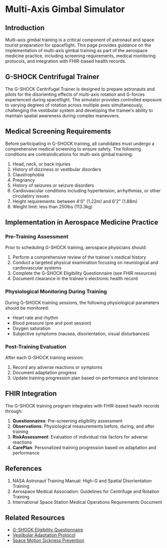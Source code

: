 # Multi-Axis Gimbal Simulator

## Introduction

Multi-axis gimbal training is a critical component of astronaut and space tourist preparation for spaceflight. This page provides guidance on the implementation of multi-axis gimbal training as part of the aerospace medicine practice, including screening requirements, medical monitoring protocols, and integration with FHIR-based health records.

## G-SHOCK Centrifugal Trainer

The G-SHOCK Centrifugal Trainer is designed to prepare astronauts and pilots for the disorienting effects of multi-axis rotation and G-forces experienced during spaceflight. The simulator provides controlled exposure to varying degrees of rotation across multiple axes simultaneously, challenging the vestibular system and developing the trainee's ability to maintain spatial awareness during complex maneuvers.

## Medical Screening Requirements

Before participating in G-SHOCK training, all candidates must undergo a comprehensive medical screening to ensure safety. The following conditions are contraindications for multi-axis gimbal training:

1. Head, neck, or back injuries
2. History of dizziness or vestibular disorders
3. Claustrophobia
4. Pregnancy
5. History of seizures or seizure disorders
6. Cardiovascular conditions including hypertension, arrhythmias, or other circulatory issues
7. Height requirements: between 4'0" (1.22m) and 6'2" (1.88m)
8. Weight limit: less than 250lbs (113.3kg)

## Implementation in Aerospace Medicine Practice

### Pre-Training Assessment

Prior to scheduling G-SHOCK training, aerospace physicians should:

1. Perform a comprehensive review of the trainee's medical history
2. Conduct a targeted physical examination focusing on neurological and cardiovascular systems
3. Complete the G-SHOCK Eligibility Questionnaire (see FHIR resources)
4. Document clearance in the trainee's electronic health record

### Physiological Monitoring During Training

During G-SHOCK training sessions, the following physiological parameters should be monitored:

- Heart rate and rhythm
- Blood pressure (pre and post session)
- Oxygen saturation
- Subjective symptoms (nausea, disorientation, visual disturbances)

### Post-Training Evaluation

After each G-SHOCK training session:

1. Record any adverse reactions or symptoms
2. Document adaptation progress
3. Update training progression plan based on performance and tolerance

## FHIR Integration

The G-SHOCK training program integrates with FHIR-based health records through:

1. **Questionnaires**: Pre-screening eligibility assessment
2. **Observations**: Physiological measurements before, during, and after training
3. **RiskAssessment**: Evaluation of individual risk factors for adverse reactions
4. **CarePlan**: Personalized training progression based on adaptation and performance

## References

1. NASA Astronaut Training Manual: High-G and Spatial Disorientation Training
2. Aerospace Medical Association: Guidelines for Centrifuge and Rotation Training
3. International Space Station Medical Operations Requirements Document

## Related Resources

- [G-SHOCK Eligibility Questionnaire](../Questionnaire-GShockEligibility.html)
- [Vestibular Adaptation Protocol](../Procedure-VestibularAdaptation.html)
- [Space Motion Sickness Prevention](../MedicationRequest-MotionSickness.html)